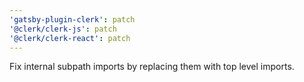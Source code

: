 ```yaml
---
'gatsby-plugin-clerk': patch
'@clerk/clerk-js': patch
'@clerk/clerk-react': patch
---
```


Fix internal subpath imports by replacing them with top level imports.
